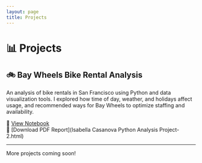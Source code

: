 ```yaml
---
layout: page
title: Projects
---
```


# 📊 Projects

## 🚲 Bay Wheels Bike Rental Analysis

An analysis of bike rentals in San Francisco using Python and data visualization tools. I explored how time of day, weather, and holidays affect usage, and recommended ways for Bay Wheels to optimize staffing and availability.

🔗 [View Notebook](https://github.com/isacasanovab/Portfalio/blob/main/BayWheels_Analysis.ipynb)  
📄 [Download PDF Report](Isabella Casanova Python Analysis Project-2.html)

---

More projects coming soon!
